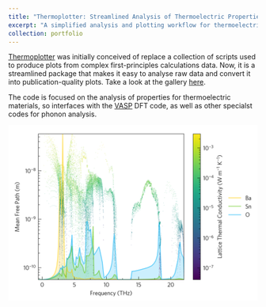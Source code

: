 ```yaml
---
title: "Thermoplotter: Streamlined Analysis of Thermoelectric Properties"
excerpt: "A simplified analysis and plotting workflow for thermoelectric properties <br/><img src='/images/tp-logo.png'>"
collection: portfolio
---
```


[Thermoplotter](https://github.com/SMTG-UCL/ThermoPlotter) was initially conceived of replace a collection of scripts used to produce plots from complex first-principles calculations data. Now, it is a streamlined package that makes it easy to analyse raw data and convert it into publication-quality plots. Take a look at the gallery [here](https://smtg-ucl.github.io/ThermoPlotter/gallery.html).

The code is focused on the analysis of properties for thermoelectric materials, so interfaces with the [VASP](https://www.vasp.at/) DFT code, as well as other specialst codes for phonon analysis.

![thermoplotter example](/images/waterfall.png)

